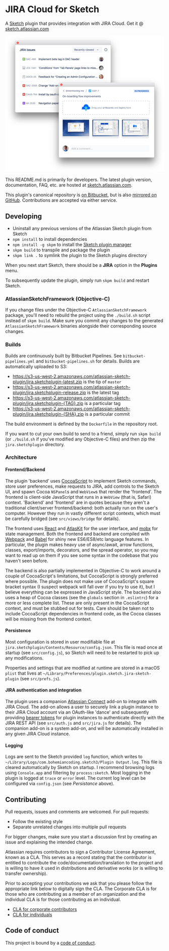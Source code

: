 # JIRA Cloud for Sketch

A [Sketch] plugin that provides integration with JIRA Cloud. Get it @ [sketch.atlassian.com]

<img src='./screenshots.png' alt='Screenshot'>

This README.md is primarily for developers. The latest plugin version,
documentation, FAQ, etc. are hosted at [sketch.atlassian.com].

This plugin's canonical repository is [on Bitbucket], but is also
[mirrored on GitHub]. Contributions are accepted via either service.

## Developing

- Uninstall any previous versions of the Atlassian Sketch plugin from Sketch
- `npm install` to install dependencies
- `npm install -g skpm` to install the [Sketch plugin manager]
- `skpm build` to transpile and package the plugin
- `skpm link .` to symlink the plugin to the Sketch plugins directory

When you next start Sketch, there should be a **JIRA** option in the
**Plugins** menu.

To subsequently update the plugin, simply run `skpm build` and restart Sketch.

### AtlassianSketchFramework (Objective-C)

If you change files under the Objective-C `AtlassianSketchFramework` package,
you'll need to rebuild the project using the `./build.sh` script instead of
`skpm build`. Make sure you commit any changes to the generated
`AtlassianSketchFramework` binaries alongside their corresponding source
changes.

### Builds

Builds are continuously built by Bitbucket Pipelines. See
`bitbucket-pipelines.yml` and `bitbucket-pipelines.sh` for details. Builds are
automatically uploaded to S3:

- https://s3-us-west-2.amazonaws.com/atlassian-sketch-plugin/jira.sketchplugin-latest.zip is the tip of `master`
- https://s3-us-west-2.amazonaws.com/atlassian-sketch-plugin/jira.sketchplugin-release.zip is the latest tag
- https://s3-us-west-2.amazonaws.com/atlassian-sketch-plugin/jira.sketchplugin-{TAG}.zip is a particular tag
- https://s3-us-west-2.amazonaws.com/atlassian-sketch-plugin/jira.sketchplugin-{SHA}.zip is a particular commit

The build environment is defined by the `Dockerfile` in the repository root.

If you want to cut your own build to send to a friend, simply run `skpm build`
(or `./build.sh` if you've modified any Objective-C files) and then zip the
`jira.sketchplugin` directory.

### Architecture

#### Frontend/Backend

The plugin 'backend' uses [CocoaScript] to implement Sketch commands, store
user preferences, make requests to JIRA, add controls to the Sketch UI, and
spawn Cocoa `NSPanel`s and `WebView`s that render the 'frontend'. The frontend
is client-side JavaScript that runs in a `WebView` (that is, Safari) context.
'Backend' and 'frontend' are in quotes because they aren't a traditional
client/server frontend/backend:  both actually run on the user's computer.
However they run in vastly different script contexts, which must be carefully
bridged (see `src/views/bridge` for details).

The frontend uses [React] and [AtlasKit] for the user interface, and [mobx]
for state management. Both the frontend and backend are compiled with [Webpack]
and [Babel] for shiny new ES6/ES8/etc language features. In particular, the
plugin makes heavy use of async/await, arrow functions, classes,
export/imports, decorators, and the spread operator, so you may want to read
up on them if you see some syntax in the codebase that you haven't seen
before.

The backend is also partially implemented in Objective-C to work
around a couple of CocoaScript's limitations, but CocoaScript is strongly
preferred where possible. The plugin does not make use of CocoaScript's square
bracket syntax (I suspect webpack will fall over if you try to use it), but I
believe everything can be expressed in JavaScript style. The backend also uses
a heap of Cocoa classes (see the `globals` section in `.eslintrc`) for a more
or less complete list. These are only present in the CocoaScript context, and
must be stubbed out for tests. Care should be taken not to include CocoaScript
dependencies in frontend code, as the Cocoa classes will be missing from the
frontend context.

#### Persistence

Most configuration is stored in user modifiable file at
`jira.sketchplugin/Contents/Resource/config.json`. This file is read once
at startup (see `src/config.js`), so Sketch will need to be restarted to pick
up any modifications.

Properties and settings that are modified at runtime are stored in a macOS
`plist` that lives at `~/Library/Preferences/plugin.sketch.jira-sketch-plugin`
(see `src/prefs.js`).

#### JIRA authentication and integration

The plugin uses a companion [Atlassian Connect] add-on to integrate with JIRA
Cloud. The add-on allows a user to securely link a plugin instance to their
JIRA Cloud account via an OAuth-like 'dance' and subsequently providing
[bearer tokens] for plugin instances to authenticate directly with the JIRA
REST API (see `src/auth.js` and `src/jira.js` for details). The companion
add-on is a system add-on, and will be automatically installed in any given
JIRA Cloud instance.

#### Logging

Logs are sent to the Sketch provided `log` function, which writes to
`~/Library/Logs/com.bohemiancoding.sketch3/Plugin Output.log`. This file is
cleared automatically by Sketch on startup. I recommend browsing logs using
`Console.app` and filtering by `process:sketch`. Most logging in the plugin
is logged at `trace` or `error` level. The current log level can be configured
via `config.json` (see *Persistance* above).

## Contributing

Pull requests, issues and comments are welcomed. For pull requests:

* Follow the existing style
* Separate unrelated changes into multiple pull requests

For bigger changes, make sure you start a discussion first by creating
an issue and explaining the intended change.

Atlassian requires contributors to sign a Contributor License Agreement,
known as a CLA. This serves as a record stating that the contributor is
entitled to contribute the code/documentation/translation to the project
and is willing to have it used in distributions and derivative works
(or is willing to transfer ownership).

Prior to accepting your contributions we ask that you please follow the appropriate
link below to digitally sign the CLA. The Corporate CLA is for those who are
contributing as a member of an organization and the individual CLA is for
those contributing as an individual.

* [CLA for corporate contributors](https://na2.docusign.net/Member/PowerFormSigning.aspx?PowerFormId=e1c17c66-ca4d-4aab-a953-2c231af4a20b)
* [CLA for individuals](https://na2.docusign.net/Member/PowerFormSigning.aspx?PowerFormId=3f94fbdc-2fbe-46ac-b14c-5d152700ae5d)

## Code of conduct

This project is bound by a [code of conduct].

[Sketch]: https://sketchapp.com/
[sketch.atlassian.com]: https://sketch.atlassian.com
[on Bitbucket]: https://bitbucket.org/atlassian/jira-cloud-for-sketch
[mirrored on GitHub]: https://github.com/atlassian/jira-cloud-for-sketch
[Sketch plugin manager]: https://www.npmjs.com/package/skpm
[CocoaScript]: http://developer.sketchapp.com/introduction/cocoascript/
[React]: https://facebook.github.io/react/
[AtlasKit]: https://atlaskit.atlassian.com/
[mobx]: https://mobx.js.org/
[Webpack]: https://webpack.js.org/
[Babel]: https://babeljs.io/
[Atlassian Connect]: https://developer.atlassian.com/cloud/jira/platform/integrating-with-jira-cloud/
[bearer tokens]: https://developer.atlassian.com/cloud/jira/platform/oauth-2-jwt-bearer-token-authorization-grant-type/
[code of conduct]: ./CODE_OF_CONDUCT.md
